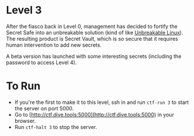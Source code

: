# Level 3

After the fiasco back in Level 0, management has decided to fortify the Secret
Safe into an unbreakable solution (kind of like [Unbreakable Linux][1]). The
resulting product is Secret Vault, which is so secure that it requires human
intervention to add new secrets.

A beta version has launched with some interesting secrets (including the
password to access Level 4).

# To Run

* If you're the first to make it to this level, ssh in and run `ctf-run 3` to start the server on port 5000.
* Go to [http://ctf.dive.tools:5000](http://ctf.dive.tools:5000) in your browser.
* Run `ctf-halt 3` to stop the server.

[1]: http://www.oracle.com/us/technologies/linux/ubreakable-enterprise-kernel-linux-173350.html
